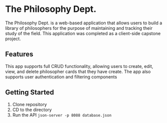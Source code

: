 # The Philosophy Dept.
The Philosophy Dept. is a web-based application that allows users to build a library of philosophers for the purpose of maintaining and tracking their study of the field.
This application was completed as a client-side capstone project. 
## Features
This app supports full CRUD functionality, allowing users to create, edit, view, and delete philosopher cards that they have create. 
The app also supports user authentication and filtering components
## Getting Started
1. Clone repository
2. CD to the directory
3. Run the API ```json-server -p 8088 database.json```
